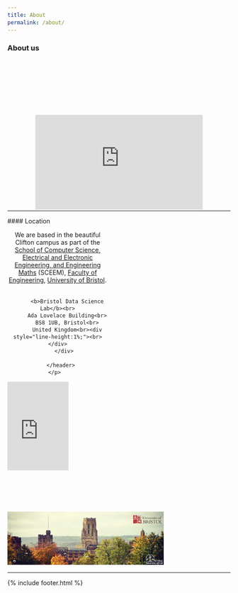 ```yaml
---
title: About
permalink: /about/
---
```


### About us
<header class="masthead text-justify" style="font-size:120%">

<br><br>
 </header>
<br>


<center>
  <style>.embed-container { position: relative; margin-bottom: -50px; padding-bottom: 50%; height: 0; overflow: hidden; max-width: 75%; max-height: 85%;} .embed-container iframe, .embed-container object, .embed-container embed { position: absolute; top: 0; left: 0; width: 100%; height: 85%; }</style><div class='embed-container'><iframe src='https://www.youtube.com/embed/7SXjI7zrluA' frameborder='0' allowfullscreen></iframe></div>
<!--<iframe width="75%" height="315" src="https://www.youtube.com/embed/7SXjI7zrluA" frameborder="0" allow="autoplay; encrypted-media" allowfullscreen></iframe>-->
</center>

<hr>
#### Location
<div class="content list people" style="text-align: left;">
  <div class="list-item-people" style="width: 45%">
    <p class="list-post-title">
      <header class="masthead text-left">
        <div class="content list">
          We are based in the beautiful Clifton campus as part of the <a href="https://www.bristol.ac.uk/engineering/school-sceem/" target="_blank">School of Computer Science, Electrical and Electronic Engineering, and Engineering Maths</a> (SCEEM), <a href="https://www.bristol.ac.uk/engineering/" target="_blank">Faculty of Engineering</a>, <a href="http://www.bristol.ac.uk" target="_blank">University of Bristol</a>.<br> <br>

          <b>Bristol Data Science Lab</b><br>
          Ada Lovelace Building<br>
          BS8 1UB, Bristol<br>
          United Kingdom<br><div style="line-height:1%;"><br></div>
        </div>

      </header>
      </p>    
   </div>
   <div class="list-item-people" style="width: 45%">
      <p class="list-post-title">
         <iframe width="135%" height="200px" style="top:-50px;" id="gmap_canvas" src="https://maps.google.com/maps?q=Merchant%20Venturers%20Building%20%20%20%20%20%20%20%20%20%20%20Woodland%20Road%20Bristol%20%20%20%20%20%20%20%20%20%20%20BS8%201UB&t=&z=15&ie=UTF8&iwloc=&output=embed" frameborder="0" scrolling="no" marginheight="0" marginwidth="0"></iframe><style>.mapouter{position:relative;top:-50px;text-align:right;height:200%;width:125%;}.gmap_canvas {overflow:hidden;background:none!important;height:200%;width:125%;}</style>
       </p>
    </div>
</div>
<br><br>
<img class='img-responsive center-block' src="/images/people/UoB2.png" width="70%" height="30%"/>

<hr>
{% include footer.html %}